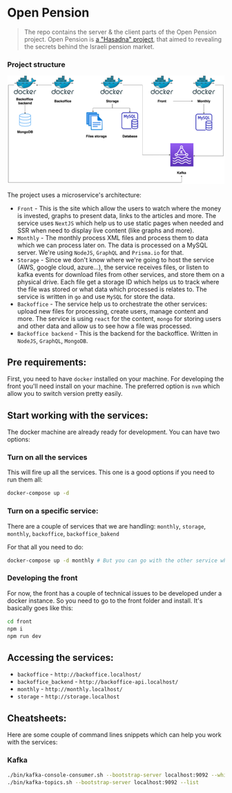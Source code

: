 # Open Pension

> The repo contains the server & the client parts of the Open Pension project.
Open Pension is [a "Hasadna" project](http://www.hasadna.org.il/), that aimed to 
revealing the secrets behind the Israeli pension market.

### Project structure
![diagram-improved](assets/diagram-new.png)

The project uses a microservice's architecture:
* `Front` - This is the site which allow the users to watch where the money is invested, graphs to present data, links 
  to the articles and more. The service uses `NextJS` which help us to use static pages when needed and SSR when need to 
  display live content (like graphs and more).
* `Monthly` - The monthly process XML files and process them to data which we can process later on. The data is 
  processed on a MySQL server. We're using `NodeJS`, `GraphQL` and `Prisma.io` for that.
* `Storage` - Since we don't know where we're going to host the service (AWS, google cloud, azure...), the service 
  receives files, or listen to kafka events for download files from other services, and store them on a physical drive. 
  Each file get a storage ID which helps us to track where the file was stored or what data which processed is relates 
  to. The service is written in `go` and use `MySQL` for store the data.
* `Backoffice` - The service help us to orchestrate the other services: upload new files for processing, create users,
  manage content and more. The service is using `react` for the content, `mongo` for storing users and other data and 
  allow us to see how a file was processed.
* `Backoffice backend` - This is the backend for the backoffice. Written in `NodeJS`, `GraphQL`, `MongoDB`.

## Pre requirements:
First, you need to have `docker` installed on your machine. For developing the front you'll need install on your 
machine. The preferred option is `nvm` which allow you to switch version pretty easily.

## Start working with the services:
The docker machine are already ready for development. You can have two options:

### Turn on all the services
This will fire up all the services. This one is a good options if you need to run them all:

```bash
docker-compose up -d
```

### Turn on a specific service:
There are a couple of services that we are handling: `monthly`, `storage`, `monthly`, `backoffice`, `backoffice_bakend`

For that all you need to do:
```bash
docker-compose up -d monthly # But you can go with the other service which mentioned above.
```

### Developing the front
For now, the front has a couple of technical issues to be developed under a docker instance. So you need to go to the 
front folder and install. It's basically goes like this:
```bash
cd front
npm i
npm run dev
```

## Accessing the services:

* `backoffice` - `http://backoffice.localhost/`
* `backoffice_backend` - `http://backoffice-api.localhost/`
* `monthly` - `http://monthly.localhost/`
* `storage` - `http://storage.localhost`

## Cheatsheets:
Here are some couple of command lines snippets which can help you work with the services:

### Kafka
```bash
./bin/kafka-console-consumer.sh --bootstrap-server localhost:9092 --whitelist '.*'
./bin/kafka-topics.sh --bootstrap-server localhost:9092 --list
```
